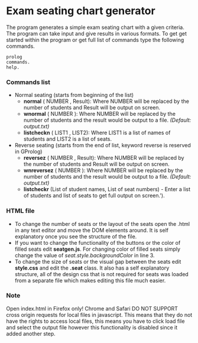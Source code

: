 # Exam seating chart generator

The program generates a simple exam seating chart with a given criteria. The program can take input and give results in various formats. To get get started within the program or get full list of commands type the following commands.


```
prolog
commands.
help. 
```


### Commands list
* Normal seating (starts from beginning of the list)
  * **normal** ( NUMBER , Result): Where NUMBER will be replaced by the number of students and Result will be output on screen.
  * **wnormal** ( NUMBER ): Where NUMBER will be replaced by the number of students and the result would be output to a file. *(Default: output.txt)*
  * **listcheckn** ( LIST1 , LIST2): Where LIST1 is a list of names of students and LIST2 is a list of seats.
* Reverse seating (starts from the end of list, keyword reverse is reserved in GProlog)
  * **reversez** ( NUMBER , Result): Where NUMBER will be replaced by the number of students and Result will be output on screen.
  * **wnreversez** ( NUMBER ): Where NUMBER will be replaced by the number of students and the result would be output to a file. *(Default: output.txt)*
  * **listcheckr** (List of student names, List of seat numbers) - Enter a list of students and list of seats to get full output on screen.').

### HTML file
  * To change the number of seats or the layout of the seats open the .html in any text editor and move the DOM elements around. It is self explanatory once you see the structure of the file.
  * If you want to change the functionality of the buttons or the color of filled seats edit **seatgen.js**. For changing color of filled seats simply change the value of  *seat.style.backgroundColor* in line 3.
  * To change the size of seats or the visual gap between the seats edit **style.css** and edit the **.seat** class. It also has a self explanatory structure, all of the design css that is not required for seats was loaded from a separate file which makes editing this file much easier.

### Note
Open index.html in Firefox only! Chrome and Safari DO NOT SUPPORT cross origin requests for local files in javascript. This means that they do not have the rights to access local files, this means you have to click load file and select the output file however this functionality is disabled since it added another step.
